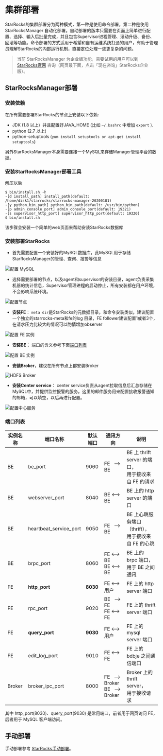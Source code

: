 # 集群部署

StarRocks的集群部署分为两种模式，第一种是使用命令部署，第二种是使用 StarRocksManager 自动化部署。自动部署的版本只需要在页面上简单进行配置、选择、输入后批量完成，并且包含Supervisor进程管理、滚动升级、备份、回滚等功能。命令部署的方式适用于希望和自有运维系统打通的用户，有助于管理员理解StarRocks的内部运行机制，直接定位处理一些更复杂的问题。

> 当前 StarRocksManager 为企业版功能，需要试用的用户可以到 [StarRocks官网](https://www.dorisdb.com/zh-CN/download) 咨询（网页最下面，点击「现在咨询」StarRocks企业版）。

## StarRocksManager部署

### 安装依赖

在所有需要部署StarRocks的节点上安装以下依赖:

* JDK (1.8 以上)  并且配置好JAVA_HOME (比如 `~/.bashrc` 中增加 `export` ).
* python (2.7 以上)
* python-setuptools (`yum install setuptools or apt-get install setuptools`)

另外StarRocksManager本身需要连接一个MySQL来存储Manager管理平台的数据。

### 安装StarRocksManager部署工具

解压以后

~~~shell
$ bin/install.sh -h
-[d install_path] install_path(default: /home/disk1/starrocks/starrocks-manager-20200101)
-[y python_bin_path] python_bin_path(default: /usr/bin/python)
-[p admin_console_port] admin_console_port(default: 19321)
-[s supervisor_http_port] supervisor_http_port(default: 19320)
$ bin/install.sh
~~~

该步骤会安装一个简单的web页面来帮助安装StarRocks数据库

### 安装部署StarRocks

* 首先需要配置一个安装好的MySQL数据库，此MySQL用于存储StarRocksManager的管理、查询、报警等信息

![配置 MySQL](../assets/8.1.1.3-1.png)

* 选择需要部署的节点，以及agent和supervisor的安装目录，agent负责采集机器的统计信息，Supervisor管理进程的启动停止，所有安装都在用户环境，不会影响系统环境。

![配置节点](../assets/8.1.1.3-2.png)

* **安装FE**： `meta dir`是StarRocks的元数据目录，和命令安装类似，建议配置一个独立的starrocks-meta和fe的log 目录，FE follower建议配置1或者3个，在请求压力比较大的情况可以酌情增加observer

![配置 FE 实例](../assets/8.1.1.3-3.png)

* **安装BE**： 端口的含义参考下面[端口列表](#端口列表)

![配置 BE 实例](../assets/8.1.1.3-4.png)

* **安装Broker**，建议在所有节点上都安装Broker

![HDFS Broker](../assets/8.1.1.3-5.png)

* **安装Center service**： center service负责从agent拉取信息后汇总存储在MySQL中，并提供监控报警的服务。这里的邮件服务用来配置接收报警通知的邮箱，可以填空，以后再进行配置。

![配置中心服务](../assets/8.1.1.3-6.png)

### 端口列表

|实例名称|端口名称|默认端口|通讯方向|说明|
|---|---|---|---|---|
|BE|be_port|9060|FE&nbsp;&nbsp; --> BE|BE 上 thrift server 的端口，<br/>用于接收来自 FE 的请求|
|BE|webserver_port|8040|BE <--> BE|BE 上的 http server 的端口|
|BE|heartbeat_service_port|9050|FE&nbsp;&nbsp; --> BE|BE 上心跳服务端口（thrift），<br/>用于接收来自 FE 的心跳|
|BE|brpc_port|8060|FE <--> BE<br/>BE <--> BE|BE 上的 brpc 端口，<br/>用于 BE 之间通讯|
|FE|**http_port**|**8030**|FE <--> 用户|FE 上的 http server 端口|
|FE|rpc_port|9020|BE&nbsp;&nbsp; --> FE<br/> FE <--> FE|FE 上的 thrift server 端口|
|FE|**query_port**|**9030**| FE <--> 用户|FE 上的 mysql server 端口|
|FE|edit_log_port|9010|FE <--> FE|FE 上的 bdbje 之间通信端口|
|Broker|broker_ipc_port|8000|FE&nbsp;&nbsp; --> Broker <br/>BE&nbsp;&nbsp; --> Broker|Broker 上的 thrift server，<br/>用于接收请求|

其中 http_port(8030)、query_port(9030) 是常用端口，前者用于网页访问 FE，后者用于 MySQL 客户端访问。

## 手动部署

手动部署参考 [StarRocks手动部署](../quick_start/Deploy.md)。
